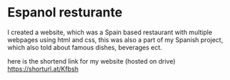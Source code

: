 # Espanol resturante
I created a website, which was a Spain based restaurant with multiple webpages using html and css, this was also a part of my Spanish project, which also told about famous dishes, beverages ect.

here is the shortend link for my website (hosted on drive) https://shorturl.at/Kfbsh
